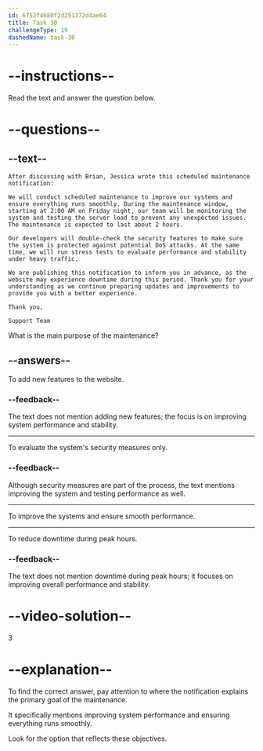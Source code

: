 ```yaml
---
id: 6752f4680f2d251372d4ae64
title: Task 30
challengeType: 19
dashedName: task-30
---
```


<!-- READING -->

# --instructions--

Read the text and answer the question below.

# --questions--

## --text--

`After discussing with Brian, Jessica wrote this scheduled maintenance notification:`

`We will conduct scheduled maintenance to improve our systems and ensure everything runs smoothly. During the maintenance window, starting at 2:00 AM on Friday night, our team will be monitoring the system and testing the server load to prevent any unexpected issues. The maintenance is expected to last about 2 hours.`

`Our developers will double-check the security features to make sure the system is protected against potential DoS attacks. At the same time, we will run stress tests to evaluate performance and stability under heavy traffic.`

`We are publishing this notification to inform you in advance, as the website may experience downtime during this period. Thank you for your understanding as we continue preparing updates and improvements to provide you with a better experience.`

`Thank you,`

`Support Team`

What is the main purpose of the maintenance?

## --answers--

To add new features to the website.

### --feedback--

The text does not mention adding new features; the focus is on improving system performance and stability.

---

To evaluate the system's security measures only.

### --feedback--

Although security measures are part of the process, the text mentions improving the system and testing performance as well.

---

To improve the systems and ensure smooth performance.

---

To reduce downtime during peak hours.

### --feedback--

The text does not mention downtime during peak hours; it focuses on improving overall performance and stability.

# --video-solution--

3

# --explanation--

To find the correct answer, pay attention to where the notification explains the primary goal of the maintenance.

It specifically mentions improving system performance and ensuring everything runs smoothly.

Look for the option that reflects these objectives.
